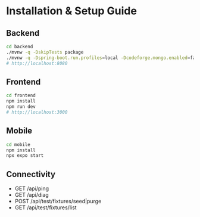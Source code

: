 
# Installation & Setup Guide

## Backend
```bash
cd backend
./mvnw -q -DskipTests package
./mvnw -q -Dspring-boot.run.profiles=local -Dcodeforge.mongo.enabled=false spring-boot:run
# http://localhost:8080
```

## Frontend
```bash
cd frontend
npm install
npm run dev
# http://localhost:3000
```

## Mobile
```bash
cd mobile
npm install
npx expo start
```

## Connectivity
- GET /api/ping
- GET /api/diag
- POST /api/test/fixtures/seed|purge
- GET /api/test/fixtures/list
